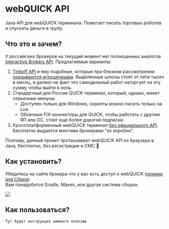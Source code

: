 # webQUICK API

Java API для webQUICK терминала. Помогает писать торговых роботов и спускать деньги в трубу.

## Что это и зачем?

У российских брокеров на текущий момент нет полноценных аналогов [Interactive Brokers API](https://www.interactivebrokers.com/en/trading/ib-api.php). Предлагаемые варианты:

1. [Tinkoff API](https://www.tinkoff.ru/invest/open-api/) и ему подобные, которые при близком рассмотрении [оказываются игрушечными](https://habr.com/ru/post/592093/#comment_23810459). Выделенные шлюзы стоят от пяти тысяч в месяц, и далеко не факт что самодельный работ наторгует на эту сумму чтобы выйти в ноль.
2. Стандартный для России QUICK терминал, который, однако, имеет серьезные минусы:
     * Доступен только для Windows, скрипты можно писать только на Lua. 
     * Облачные FIX-коннекторы для QUICK, чтобы работать с другим ЯП или ОС, стоят еще более дорогой подписки.
3. Кроссплатформенный webQUICK терминал [без официального API](https://forum.quik.ru/forum16/topic3431/). Бесплатно выдается многими брокерами "из коробки".

Поэтому, данный проект протаскивает webQUICK API из браузера в Java, бесплатно, без регистрации и СМС 🙂


## Как установить?

Убедитесь на сайте брокера что у вас есть доступ к webQUICK ([пример для Сбера](https://www.sberbank.ru/ru/person/investments/broker_service/quik)).  
Вам понадобится Gradle, Maven, или другая система сборки.

[![](https://jitpack.io/v/demidko/webquick.svg)](https://jitpack.io/#demidko/webquick)

## Как пользоваться?

```kotlin
Тут будет инструкция немного попозже
```






